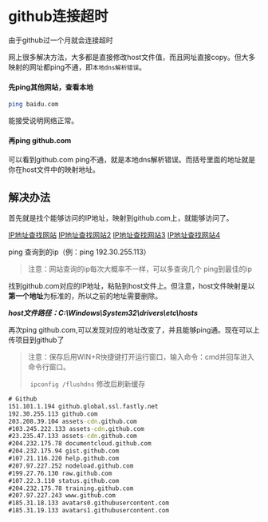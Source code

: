 # github连接超时

由于github过一个月就会连接超时

网上很多解决方法，大多都是直接修改host文件值，而且网址直接copy。但大多映射的网址都ping不通，即`本地dns解析错误`。

#### 先ping其他网站，查看本地

```bash
ping baidu.com
```

能接受说明网络正常。

#### 再ping github.com

可以看到github.com ping不通，就是本地dns解析错误。而括号里面的地址就是你在host文件中的映射地址。

## 解决办法

首先就是找个能够访问的IP地址，映射到github.com上，就能够访问了。

[IP地址查找网站](https://ip.911cha.com/github.com.html)
[IP地址查找网站2](http://tool.chinaz.com/dns/)
[IP地址查找网站3](IPAddress.com)
[IP地址查找网站4](http://ping.chinaz.com/)

ping 查询到的ip（例：ping 192.30.255.113）

> 注意：网站查询的ip每次大概率不一样，可以多查询几个 ping到最佳的ip

找到github.com对应的IP地址，粘贴到host文件上。但注意，host文件映射是以**第一个地址**为标准的，所以之前的地址需要删除。

**_host文件路径：C:\Windows\System32\drivers\etc\hosts_**

再次ping github.com,可以发现对应的地址改变了，并且能够ping通。现在可以上传项目到github了

> 注意：保存后用WIN+R快捷键打开运行窗口，输入命令：cmd并回车进入命令行窗口。
>
> ​			`ipconfig /flushdns` 修改后刷新缓存

```bat
# Github
151.101.1.194 github.global.ssl.fastly.net
192.30.255.113 github.com
203.208.39.104 assets-cdn.github.com
#103.245.222.133 assets-cdn.github.com
#23.235.47.133 assets-cdn.github.com
#204.232.175.78 documentcloud.github.com
#204.232.175.94 gist.github.com
#107.21.116.220 help.github.com
#207.97.227.252 nodeload.github.com
#199.27.76.130 raw.github.com
#107.22.3.110 status.github.com
#204.232.175.78 training.github.com
#207.97.227.243 www.github.com
#185.31.18.133 avatars0.githubusercontent.com
#185.31.19.133 avatars1.githubusercontent.com
```